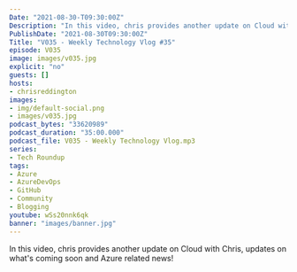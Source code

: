 ```yaml
---
Date: "2021-08-30-T09:30:00Z"
Description: "In this video, chris provides another update on Cloud with Chris, updates on what's coming soon and Azure related news!"
PublishDate: "2021-08-30T09:30:00Z"
Title: "V035 - Weekly Technology Vlog #35"
episode: V035
image: images/v035.jpg
explicit: "no"
guests: []
hosts:
- chrisreddington
images:
- img/default-social.png
- images/v035.jpg
podcast_bytes: "33620989"
podcast_duration: "35:00.000"
podcast_file: V035 - Weekly Technology Vlog.mp3
series:
- Tech Roundup
tags:
- Azure
- AzureDevOps
- GitHub
- Community
- Blogging
youtube: wSs20nnk6qk
banner: "images/banner.jpg"
---
```

In this video, chris provides another update on Cloud with Chris, updates on what's coming soon and Azure related news!